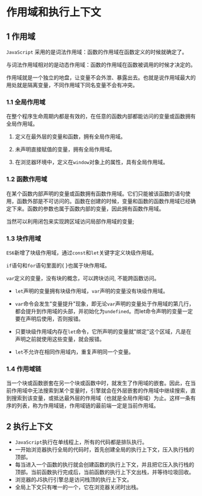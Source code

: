 # 作用域和执行上下文

## 1 作用域

`JavaScript` 采用的是词法作用域：函数的作用域在函数定义的时候就确定了。

与词法作用域相对的是动态作用域：函数的作用域在函数被调用的时候才决定的。

作用域就是一个独立的地盘，让变量不会外泄、暴露出去。也就是说作用域最大的用处就是隔离变量，不同作用域下同名变量不会有冲突。

### 1.1 全局作用域

在整个程序生命周期内都是有效的，在任意的函数内部都能访问的变量或函数拥有全局作用域。

1. 定义在最外层的变量和函数，拥有全局作用域。

2. 未声明直接赋值的变量，拥有全局作用域。

3. 在浏览器环境中，定义在`window`对象上的属性，具有全局作用域。

### 1.2 函数作用域

在某个函数内部声明的变量或函数拥有函数作用域。它们只能被该函数的语句使用，函数外部是不可访问的。函数在创建的时候，变量和函数的函数作用域已经确定下来。函数的参数也属于函数内部的变量，因此拥有函数作用域。

当然可以利用闭包来实现跨区域访问局部作用域的变量;

### 1.3 块作用域

`ES6`新增了块级作用域，通过`const`和`let`关键字定义块级作用域。

`if`语句和`for`语句里面的{ }也属于块作用域。

`var`定义的变量，没有块的概念，可以跨块访问, 不能跨函数访问。

+ `let`声明的变量拥有块级作用域，`var`声明的变量没有块级作用域。

+ `var`命令会发生"变量提升"现象，即无论`var`声明的变量处于作用域的第几行，都会提升到作用域的头部，并初始化为`undefined`。而let命令声明的变量一定要在声明后使用，否则报错。

+ 只要块级作用域内存在`let`命令，它所声明的变量就"绑定"这个区域，凡是在声明之前就使用这些变量，就会报错。

+ `let`不允许在相同作用域内，重复声明同一个变量。

### 1.4 作用域链

当一个块或函数嵌套在另一个块或函数中时，就发生了作用域的嵌套。因此，在当前作用域中无法搜索到某个变量时，引擎就会在外层嵌套的作用域中继续搜索，直到搜索到该变量，或抵达最外层的作用域（也就是全局作用域）为止。这样一条有序的列表，称为作用域链，作用域链的最前端一定是当前作用域。

## 2 执行上下文

- `JavaScript`执行在单线程上，所有的代码都是排队执行。
- 一开始浏览器执行全局的代码时，首先创建全局的执行上下文，压入执行栈的顶部。
- 每当进入一个函数的执行就会创建函数的执行上下文，并且把它压入执行栈的顶部。当前函数执行完成后，当前函数的执行上下文出栈，并等待垃圾回收。
- 浏览器的JS执行引擎总是访问栈顶的执行上下文。
- 全局上下文只有唯一的一个，它在浏览器关闭时出栈。